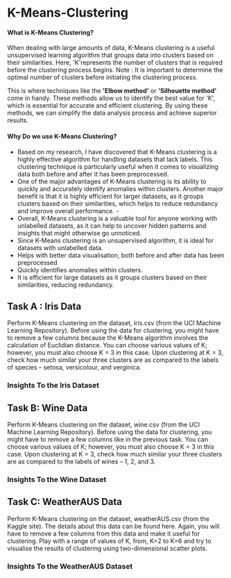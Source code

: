 # K-Means-Clustering

#### What is K-Means Clustering?
When dealing with large amounts of data, K-Means clustering is a useful unsupervised learning algorithm that groups data into clusters based on their similarities. 
Here, 'K'represents the number of clusters that is required before the clustering process begins.
Note : It is important to determine the optimal number of clusters before initiating the clustering process. 

This is where techniques like the **'Elbow method'** or **'Silhouette method'** come in handy. These methods allow us to identify the best value for 'K', which is essential for accurate and efficient clustering. By using these methods, we can simplify the data analysis process and achieve superior results.

#### Why Do we use K-Means Clustering?
- Based on my research, I have discovered that K-Means clustering is a highly effective algorithm for handling datasets that lack labels. This clustering technique is particularly useful when it comes to visualizing data both before and after it has been preprocessed.
-  One of the major advantages of K-Means clustering is its ability to quickly and accurately identify anomalies within clusters. Another major benefit is that it is highly efficient for larger datasets, as it groups clusters based on their similarities, which helps to reduce redundancy and improve overall performance. -
-  Overall, K-Means clustering is a valuable tool for anyone working with unlabelled datasets, as it can help to uncover hidden patterns and insights that might otherwise go unnoticed.
-  Since K-Means clustering is an unsupervised algorithm, it is ideal for datasets with unlabelled data.
-  Helps with better data visualisation, both before and after data has been preprocessed
-  Quickly identifies anomalies within clusters.
-  It is efficient for large datasets as it groups clusters based on their similarities, reducing redundancy.


## Task A : Iris Data
Perform K-Means clustering on the dataset, iris.csv (from the UCI Machine Learning Repository). Before using the data for clustering, you might have to remove a few columns because the K-Means algorithm involves the calculation of Euclidian distance. You can choose various values of K; however, you must also choose K = 3 in this case. Upon clustering at K = 3, check how much similar your three clusters are as compared to the labels of species – setosa, versicolour, and verginica.

### Insights To the Iris Dataset


## Task B: Wine Data
Perform K-Means clustering on the dataset, wine.csv (from the UCI Machine Learning Repository). Before using the data for clustering, you might have to remove a few columns like in the previous task. You can choose various values of K; however, you must also choose K = 3 in this case. Upon clustering at K = 3, check how much similar your three clusters are as compared to the labels of wines – 1, 2, and 3.

### Insights To the Wine Dataset


## Task C: WeatherAUS Data
Perform K-Means clustering on the dataset, weatherAUS.csv (from the Kaggle site). The details about this data can be found here. Again, you will have to remove a few columns from this data and make it useful for clustering. Play with a range of values of K, from, K=2 to K=6 and try to visualise the results of clustering using two-dimensional scatter plots.

### Insights To the WeatherAUS Dataset

